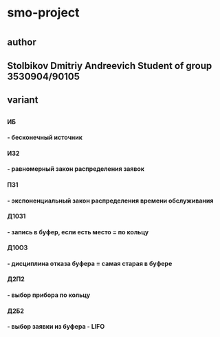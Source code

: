 <h1>smo-project<h1>

<h2>author<h2>
Stolbikov Dmitriy Andreevich
Student of group 3530904/90105

<h2>variant<h2>
<h4>ИБ<h4> - бесконечный источник
<h4>ИЗ2<h4> - равномерный закон распределения заявок
<h4>ПЗ1<h4> - экспоненциальный закон распределения времени обслуживания
<h4>Д10З1<h4> - запись в буфер, если есть место = по кольцу
<h4>Д10О3<h4> - дисциплина отказа буфера = самая старая в буфере
<h4>Д2П2<h4> - выбор прибора по кольцу
<h4>Д2Б2<h4> - выбор заявки из буфера - LIFO